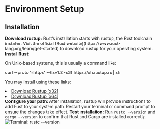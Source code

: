 # Environment Setup

## Installation

<procedure title="Installing Rust with rustup">
    <step>
        <b>Download rustup:</b> Rust’s installation starts with rustup, the Rust toolchain installer.
        Visit the official [Rust website](https://www.rust-lang.org/learn/get-started) to download rustup for your 
        operating system.
    </step>
    <step>
        <b>Install Rust:</b>
        <tabs>
            <tab title="Unix/Linux (WSL)">
                <p>On Unix-based systems, this is usually a command like:</p>
                <code-block lang="bash">
                    curl --proto '=https' --tlsv1.2 -sSf https://sh.rustup.rs | sh
                </code-block>
            </tab>
            <tab title="Windows">
                <p>You may install using these links:</p>
                <list>
                <li>
                    <a href="https://static.rust-lang.org/rustup/dist/i686-pc-windows-msvc/rustup-init.exe">
                    Download Rustup [x32]</a>
                </li>
                <li>
                    <a href="https://static.rust-lang.org/rustup/dist/x86_64-pc-windows-msvc/rustup-init.exe">
                    Download Rustup [x64]</a>
                </li>
                </list>
            </tab>
        </tabs>
    </step>
    <step>
        <b>Configure your path:</b> After installation, rustup will provide instructions to add Rust to your system 
        path. Restart your terminal or command prompt to ensure the changes take effect.
    </step>
    <step>
        <b>Test installation:</b> Run <code>rustc --version</code> and <code>cargo --version</code> to confirm that Rust and 
        Cargo are installed correctly.
        <img src="terminal-rust-version.png" alt="Terminal: rustc --version"/>
    </step>
</procedure>

